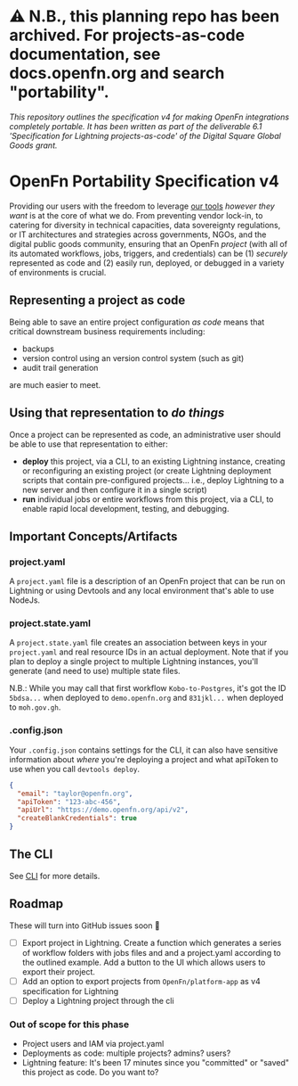 # ⚠️ N.B., this planning repo has been archived. For projects-as-code documentation, see docs.openfn.org and search "portability".

_This repository outlines the specification v4 for making OpenFn integrations
completely portable. It has been written as part of the deliverable 6.1
'Specification for Lightning projects-as-code' of the Digital Square Global
Goods grant._

# OpenFn Portability Specification v4

Providing our users with the freedom to leverage [our tools](link_to_toolkit)
_however they want_ is at the core of what we do. From preventing vendor
lock-in, to catering for diversity in technical capacities, data sovereignty
regulations, or IT architectures and strategies across governments, NGOs, and
the digital public goods community, ensuring that an OpenFn _project_ (with all
of its automated workflows, jobs, triggers, and credentials) can be (1)
_securely_ represented as code and (2) easily run, deployed, or debugged in a
variety of environments is crucial.

## Representing a project as code

Being able to save an entire project configuration _as code_ means that critical
downstream business requirements including:

- backups
- version control using an version control system (such as git)
- audit trail generation

are much easier to meet.

## Using that representation to _do things_

Once a project can be represented as code, an administrative user should be able
to use that representation to either:

- **deploy** this project, via a CLI, to an existing Lightning instance,
  creating or reconfiguring an existing project (or create Lightning deployment
  scripts that contain pre-configured projects... i.e., deploy Lightning to a
  new server and then configure it in a single script)
- **run** individual jobs or entire workflows from this project, via a CLI, to
  enable rapid local development, testing, and debugging.

## Important Concepts/Artifacts

### project.yaml

A `project.yaml` file is a description of an OpenFn project that can be run on
Lightning or using Devtools and any local environment that's able to use NodeJs.

### project.state.yaml

A `project.state.yaml` file creates an association between keys in your
`project.yaml` and real resource IDs in an actual deployment. Note that if you
plan to deploy a single project to multiple Lightning instances, you'll generate
(and need to use) multiple state files.

N.B.: While you may call that first workflow `Kobo-to-Postgres`, it's got the ID
`5bdsa...` when deployed to `demo.openfn.org` and `831jkl...` when deployed to
`moh.gov.gh`.

### .config.json

Your `.config.json` contains settings for the CLI, it can also have sensitive
information about _where_ you're deploying a project and what apiToken to use
when you call `devtools deploy`.

```json
{
  "email": "taylor@openfn.org",
  "apiToken": "123-abc-456",
  "apiUrl": "https://demo.openfn.org/api/v2",
  "createBlankCredentials": true
}
```

## The CLI

See [CLI](CLI.md) for more details.

## Roadmap

These will turn into GitHub issues soon 🙏

- [ ] Export project in Lightning. Create a function which generates a series of
      workflow folders with jobs files and and a project.yaml according to the
      outlined example. Add a button to the UI which allows users to export
      their project.
- [ ] Add an option to export projects from `OpenFn/platform-app` as v4
      specification for Lightning
- [ ] Deploy a Lightning project through the cli

### Out of scope for this phase

- Project users and IAM via project.yaml
- Deployments as code: multiple projects? admins? users?
- Lightning feature: It's been 17 minutes since you "committed" or "saved" this
  project as code. Do you want to?
